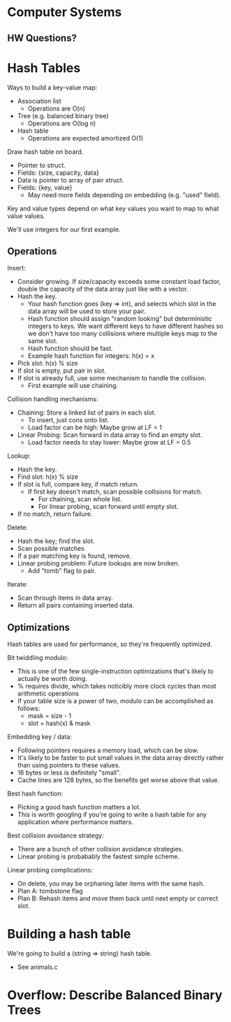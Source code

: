 # Computer Systems

## HW Questions?

# Hash Tables

Ways to build a key-value map:

 - Association list
   - Operations are O(n)
 - Tree (e.g. balanced binary tree)
   - Operations are O(log n)
 - Hash table
   - Operations are expected amortized O(1)

Draw hash table on board.

 - Pointer to struct.
 - Fields: {size, capacity, data}
 - Data is pointer to array of pair struct.
 - Fields: {key, value}
   - May need more fields depending on embedding (e.g. "used" field).

Key and value types depend on what key values you want
to map to what value values.

We'll use integers for our first example.

## Operations

Insert:

 - Consider growing. If size/capacity exceeds some constant load factor, double
   the capacity of the data array just like with a vector.
 - Hash the key.
   - Your hash function goes (key => int), and selects which
     slot in the data array will be used to store your pair.
   - Hash function should assign "random looking" but deterministic
     integers to keys. We want different keys to have different hashes
     so we don't have too many collisions where multiple keys map to the
     same slot.
   - Hash function should be fast.
   - Example hash function for integers: h(x) = x
 - Pick slot: h(x) % size
 - If slot is empty, put pair in slot.
 - If slot is already full, use some mechanism to handle the collision.
   - First example will use chaining.

Collision handling mechanisms:

 - Chaining: Store a linked list of pairs in each slot.
   - To insert, just cons onto list.
   - Load factor can be high: Maybe grow at LF = 1
 - Linear Probing: Scan forward in data array to find an empty slot.
   - Load factor needs to stay lower: Maybe grow at LF = 0.5

Lookup:

 - Hash the key.
 - Find slot: h(x) % size
 - If slot is full, compare key, if match return.
   - If first key doesn't match, scan possible collisions for match.
     - For chaining, scan whole list.
     - For linear probing, scan forward until empty slot.
 - If no match, return failure.

Delete:

 - Hash the key; find the slot.
 - Scan possible matches
 - If a pair matching key is found, remove.
 - Linear probing problem: Future lookups are now broken.
   - Add "tomb" flag to pair.

Iterate:

 - Scan through items in data array.
 - Return all pairs containing inserted data.

## Optimizations

Hash tables are used for performance, so they're frequently optimized.

Bit twiddling modulo:

 - This is one of the few single-instruction optimizations that's likely
   to actually be worth doing.
 - % requires divide, which takes noticibly more clock cycles than
   most arithmetic operations
 - If your table size is a power of two, modulo can be accomplished
   as follows:
    - mask = size - 1
    - slot = hash(x) & mask
   
Embedding key / data:

 - Following pointers requires a memory load, which can be slow.
 - It's likely to be faster to put small values in the data array
   directly rather than using pointers to these values.
 - 16 bytes or less is definitely "small".
 - Cache lines are 128 bytes, so the benefits get worse above that value.

Best hash function:

 - Picking a good hash function matters a lot.
 - This is worth googling if you're going to write a hash table for any
   application where performance matters.

Best collision avoidance strategy:

 - There are a bunch of other collision avoidance strategies.
 - Linear probing is probabably the fastest simple scheme.

Linear probing complications:

 - On delete, you may be orphaning later items with the same hash.
 - Plan A: tombstone flag
 - Plan B: Rehash items and move them back until next empty or correct slot.

# Building a hash table

We're going to build a (string => string) hash table.

 - See animals.c

# Overflow: Describe Balanced Binary Trees
